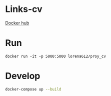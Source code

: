 # Links-cv
[Docker hub](https://hub.docker.com/repository/docker/lorena612/proy_cv)

# Run
`docker run -it -p 5000:5000 lorena612/proy_cv`

# Develop

```bash
docker-compose up --build
```
